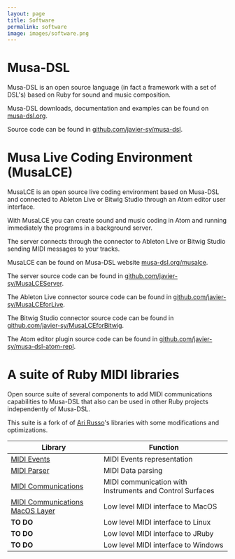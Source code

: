 ```yaml
---
layout: page
title: Software
permalink: software
image: images/software.png
---
```

# Musa-DSL

Musa-DSL is an open source language (in fact a framework with a set of DSL's) based on Ruby for sound and music composition.

Musa-DSL downloads, documentation and examples can be found on [musa-dsl.org](https://musa-dsl.org).

Source code can be found in [github.com/javier-sy/musa-dsl](https://github.com/javier-sy/musa-dsl). 

# Musa Live Coding Environment (MusaLCE)

MusaLCE is an open source live coding environment based on Musa-DSL and connected to Ableton Live or Bitwig Studio through an Atom editor user interface.

With MusaLCE you can create sound and music coding in Atom and running immediately 
the programs in a background server. 

The server connects through the connector to Ableton Live or Bitwig Studio 
sending MIDI messages to your tracks.

<!--- Also you cand create tracks, add instruments and effects, etc. from your live coding session in Atom. ---> 
 
MusaLCE can be found on Musa-DSL website [musa-dsl.org/musalce](https://musa-dsl.org/musalce).

The server source code can be found in [github.com/javier-sy/MusaLCEServer](https://github.com/javier-sy/MusaLCEServer).

The Ableton Live connector source code can be found in [github.com/javier-sy/MusaLCEforLive](https://github.com/javier-sy/MusaLCEforLive).

The Bitwig Studio connector source code can be found in [github.com/javier-sy/MusaLCEforBitwig](https://github.com/javier-sy/MusaLCEforBitwig).

The Atom editor plugin source code can be found in [github.com/javier-sy/musa-dsl-atom-repl](https://github.com/javier-sy/musa-dsl-atom-repl).

# A suite of Ruby MIDI libraries

Open source suite of several components to add MIDI communications capabilities to Musa-DSL that also can be used in other Ruby projects independently of Musa-DSL.

This suite is a fork of of [Ari Russo](https://github.com/arirusso)'s libraries with some modifications and optimizations.

| Library | Function | 
| --- | --- |
| [MIDI Events](https://github.com/javier-sy/midi-events) | MIDI Events representation | 
| [MIDI Parser](https://github.com/javier-sy/midi-parser) | MIDI Data parsing | 
| [MIDI Communications](https://github.com/javier-sy/midi-communications) | MIDI communication with Instruments and Control Surfaces |  
| [MIDI Communications MacOS Layer](https://github.com/javier-sy/midi-communications-macos) | Low level MIDI interface to MacOS | 
| **TO DO** | Low level MIDI interface to Linux |  
| **TO DO** | Low level MIDI interface to JRuby |  
| **TO DO** | Low level MIDI interface to Windows |  
